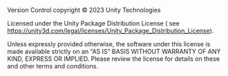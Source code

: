 Version Control copyright © 2023 Unity Technologies

Licensed under the Unity Package Distribution License (
see https://unity3d.com/legal/licenses/Unity_Package_Distribution_License).

Unless expressly provided otherwise, the software under this license is made available strictly on an “AS IS” BASIS
WITHOUT WARRANTY OF ANY KIND, EXPRESS OR IMPLIED. Please review the license for details on these and other terms and
conditions.